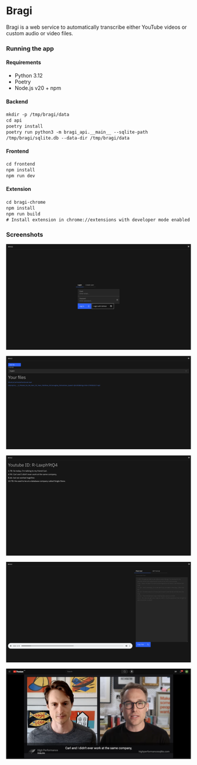 # Bragi

Bragi is a web service to automatically transcribe either YouTube videos or custom audio or video files.

### Running the app
#### Requirements

* Python 3.12
* Poetry
* Node.js v20 + npm

#### Backend
```
mkdir -p /tmp/bragi/data
cd api
poetry install
poetry run python3 -m bragi_api.__main__ --sqlite-path /tmp/bragi/sqlite.db --data-dir /tmp/bragi/data
```

#### Frontend
```
cd frontend
npm install
npm run dev
```

#### Extension
```
cd bragi-chrome
npm install
npm run build
# Install extension in chrome://extensions with developer mode enabled
```

### Screenshots

![Sign in page](docs/signin.png)

![File list](docs/filelist.png)

![Youtube transcribe](docs/youtubetranscribe.png)

![Custom audio transcribe](docs/newcaption.png)

![Youtube extension](docs/ytext.png)